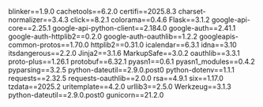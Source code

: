 blinker==1.9.0
cachetools==6.2.0
certifi==2025.8.3
charset-normalizer==3.4.3
click==8.2.1
colorama==0.4.6
Flask==3.1.2
google-api-core==2.25.1
google-api-python-client==2.184.0
google-auth==2.41.1
google-auth-httplib2==0.2.0
google-auth-oauthlib==1.2.2
googleapis-common-protos==1.70.0
httplib2==0.31.0
icalendar==6.3.1
idna==3.10
itsdangerous==2.2.0
Jinja2==3.1.6
MarkupSafe==3.0.2
oauthlib==3.3.1
proto-plus==1.26.1
protobuf==6.32.1
pyasn1==0.6.1
pyasn1_modules==0.4.2
pyparsing==3.2.5
python-dateutil==2.9.0.post0
python-dotenv==1.1.1
requests==2.32.5
requests-oauthlib==2.0.0
rsa==4.9.1
six==1.17.0
tzdata==2025.2
uritemplate==4.2.0
urllib3==2.5.0
Werkzeug==3.1.3
python-dateutil==2.9.0.post0
gunicorn==21.2.0
